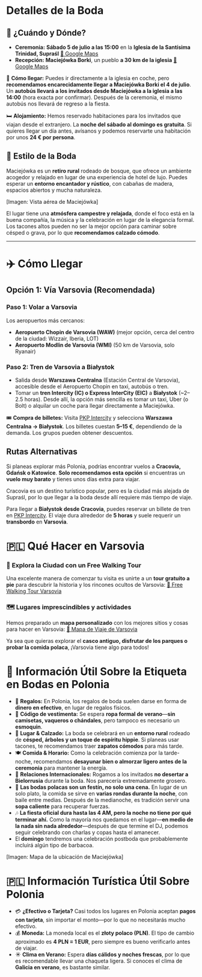 # Detalles de la Boda

## 📍 ¿Cuándo y Dónde?
- **Ceremonia:** **Sábado 5 de julio a las 15:00** en la **Iglesia de la Santísima Trinidad, Supraśl**
  [📍 Google Maps](https://maps.app.goo.gl/awo4oxo399xgwkPA8)
- **Recepción:** **Maciejówka Borki**, un pueblo **a 30 km de la iglesia**
  [📍 Google Maps](https://maps.app.goo.gl/ZtGkxrp5NXeq9ZGX7)

🚗 **Cómo llegar:**
Puedes ir directamente a la iglesia en coche, pero **recomendamos encarecidamente llegar a Maciejówka Borki el 4 de julio**. Un **autobús llevará a los invitados desde Maciejówka a la iglesia a las 14:00** (hora exacta por confirmar). Después de la ceremonia, el mismo autobús nos llevará de regreso a la fiesta.

🛏️ **Alojamiento:**
Hemos reservado habitaciones para los invitados que viajan desde el extranjero. La **noche del sábado al domingo es gratuita**. Si quieres llegar un día antes, avísanos y podemos reservarte una habitación por unos **24 € por persona**.

## **🌿 Estilo de la Boda**

Maciejówka es un **retiro rural** rodeado de bosque, que ofrece un ambiente acogedor y relajado en lugar de una experiencia de hotel de lujo. Puedes esperar un **entorno encantador y rústico**, con cabañas de madera, espacios abiertos y mucha naturaleza.

[Imagen: Vista aérea de Maciejówka]

El lugar tiene una **atmósfera campestre y relajada**, donde el foco está en la buena compañía, la música y la celebración en lugar de la elegancia formal. Los tacones altos pueden no ser la mejor opción para caminar sobre césped o grava, por lo que **recomendamos calzado cómodo**.

---

# ✈️ Cómo Llegar

## **Opción 1: Vía Varsovia (Recomendada)**
### **Paso 1: Volar a Varsovia**
Los aeropuertos más cercanos:
- **Aeropuerto Chopin de Varsovia (WAW)** (mejor opción, cerca del centro de la ciudad: Wizzair, Iberia, LOT)
- **Aeropuerto Modlin de Varsovia (WMI)** (50 km de Varsovia, solo Ryanair)

### **Paso 2: Tren de Varsovia a Białystok**
- Salida desde **Warszawa Centralna** (Estación Central de Varsovia), accesible desde el Aeropuerto Chopin en taxi, autobús o tren.
- Tomar un **tren Intercity (IC) o Express InterCity (EIC)** a **Białystok** (~2–2.5 horas). Desde allí, la opción más sencilla es tomar un taxi, Uber (o Bolt) o alquilar un coche para llegar directamente a Maciejówka.

🎟️ **Compra de billetes:**
Visita [PKP Intercity](https://ebilet.intercity.pl/) y selecciona **Warszawa Centralna → Białystok**.
Los billetes cuestan **5–15 €**, dependiendo de la demanda. Los grupos pueden obtener descuentos.

## **Rutas Alternativas**
Si planeas explorar más Polonia, podrías encontrar vuelos a **Cracovia, Gdańsk o Katowice**. **Solo recomendamos esta opción** si encuentras un **vuelo muy barato** y tienes unos días extra para viajar.

Cracovia es un destino turístico popular, pero es la ciudad más alejada de Supraśl, por lo que llegar a la boda desde allí requiere más tiempo de viaje.

Para llegar a **Białystok desde Cracovia**, puedes reservar un billete de tren en [PKP Intercity](https://ebilet.intercity.pl/). El viaje dura alrededor de **5 horas** y suele requerir un **transbordo** en **Varsovia**.

# 🇵🇱 Qué Hacer en Varsovia

### 🚶 **Explora la Ciudad con un Free Walking Tour**
Una excelente manera de comenzar tu visita es unirte a un **tour gratuito a pie** para descubrir la historia y los rincones ocultos de Varsovia:
[🔗 Free Walking Tour Varsovia](https://freewalkingtour.com/es/warsaw/)

### 🗺️ **Lugares imprescindibles y actividades**
Hemos preparado un **mapa personalizado** con los mejores sitios y cosas para hacer en Varsovia:
[📍 Mapa de Viaje de Varsovia](https://www.google.com/maps/d/u/0/viewer?mid=1-inONc4jPhgZC2jATA_LjcC49UCqCZQ9&ll=52.2374048507852%2C21.020049772364008&z=13)

Ya sea que quieras explorar el **casco antiguo, disfrutar de los parques o probar la comida polaca**, ¡Varsovia tiene algo para todos!

# 🎉 Información Útil Sobre la Etiqueta en Bodas en Polonia

- 💌 **Regalos:** En Polonia, los regalos de boda suelen darse en forma de **dinero en efectivo**, en lugar de regalos físicos.
- 👗 **Código de vestimenta:** Se espera **ropa formal de verano**—**sin camisetas, vaqueros o chándales**, pero tampoco es necesario un **esmoquin**.
- 🌿 **Lugar & Calzado:** La boda se celebrará en un **entorno rural** rodeado de **césped, árboles y un toque de espíritu hippie**. Si planeas usar tacones, te recomendamos traer **zapatos cómodos** para más tarde.
- 🍽️ **Comida & Horario:** Como la celebración comienza por la tarde-noche, recomendamos **desayunar bien o almorzar ligero antes de la ceremonia** para mantener la energía.
- 🚫 **Relaciones Internacionales:** Rogamos a los invitados **no desertar a Bielorrusia** durante la boda. Nos parecería extremadamente grosero.
- 🍾 **Las bodas polacas son un festín, no solo una cena.** En lugar de un solo plato, la comida se sirve en **varias rondas durante la noche**, con baile entre medias. Después de la medianoche, es tradición servir una **sopa caliente** para recuperar fuerzas.
- 🎶 **La fiesta oficial dura hasta las 4 AM, pero la noche no tiene por qué terminar ahí.** Como la mayoría nos quedamos en el lugar—**en medio de la nada sin nada alrededor**—después de que termine el DJ, podemos seguir celebrando con charlas y copas hasta el amanecer.
- El **domingo** tendremos una celebración postboda que probablemente incluirá algún tipo de barbacoa.

[Imagen: Mapa de la ubicación de Maciejówka]

# 🇵🇱 Información Turística Útil Sobre Polonia

- 💳 **¿Efectivo o Tarjeta?** Casi todos los lugares en Polonia aceptan **pagos con tarjeta**, sin importar el monto—por lo que no necesitarás mucho efectivo.
- 💰 **Moneda:** La moneda local es el **złoty polaco (PLN)**. El tipo de cambio aproximado es **4 PLN = 1 EUR**, pero siempre es bueno verificarlo antes de viajar.
- ☀️ **Clima en Verano:** Espera **días cálidos y noches frescas**, por lo que es recomendable llevar una chaqueta ligera. Si conoces el clima de **Galicia en verano**, es bastante similar.
